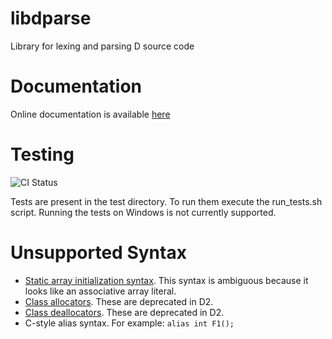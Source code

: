 libdparse
=========
Library for lexing and parsing D source code

# Documentation
Online documentation is available [here](https://hackerpilot.github.io/libdparse/)

# Testing
![CI Status](https://travis-ci.org/Hackerpilot/libdparse.svg)

Tests are present in the test directory. To run them execute the run\_tests.sh
script. Running the tests on Windows is not currently supported.

# Unsupported Syntax
* [Static array initialization syntax](http://dlang.org/arrays.html#static-init-static). This syntax is ambiguous because it looks like an associative array literal.
* [Class allocators](http://dlang.org/class.html#allocators). These are deprecated in D2.
* [Class deallocators](http://dlang.org/class.html#deallocators). These are deprecated in D2.
* C-style alias syntax. For example: ```alias int F1();```
